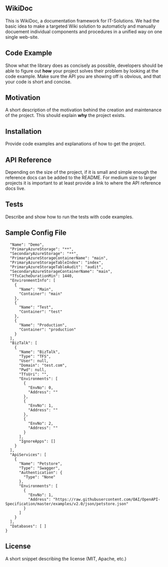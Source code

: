 ## WikiDoc

This is WikiDoc, a documentation framework for IT-Solutions. We had the basic idea to make a targeted Wiki solution to automaticly and manually docuement individual components and procedures in a unified way on one single web-site. 

## Code Example

Show what the library does as concisely as possible, developers should be able to figure out **how** your project solves their problem by looking at the code example. Make sure the API you are showing off is obvious, and that your code is short and concise.

## Motivation

A short description of the motivation behind the creation and maintenance of the project. This should explain **why** the project exists.

## Installation

Provide code examples and explanations of how to get the project.

## API Reference

Depending on the size of the project, if it is small and simple enough the reference docs can be added to the README. For medium size to larger projects it is important to at least provide a link to where the API reference docs live.

## Tests

Describe and show how to run the tests with code examples.

## Sample Config File

```{
  "Name": "Demo",
  "PrimaryAzureStorage": "**",
  "SecondaryAzureStorage": "**",
  "PrimaryAzureStorageContainerName": "main",
  "PrimaryAzureStorageTableIndex": "index",
  "PrimaryAzureStorageTableAudit": "audit",
  "SecondaryAzureStorageContainerName": "main",
  "TfsCacheDurationMin": 1440,
  "EnvironmentInfo": [
    {
      "Name": "Main",
      "Container": "main"
    },
    {
      "Name": "Test",
      "Container": "test"
    },
    {
      "Name": "Production",
      "Container": "production"
    }
  ],
  "BizTalk": [
    {
      "Name": "BizTalk",
      "Type": "TFS",
      "User": null,
      "Domain": "test.com",
      "Pwd": null,
      "TfsUri": "",
      "Environments": [
        {
          "EnvNo": 0,
          "Address": ""
        },
        {
          "EnvNo": 1,
          "Address": ""
        },
        {
          "EnvNo": 2,
          "Address": ""
        }
      ],
      "IgnoreApps": []
    }
  ],
  "ApiServices": [
    {
      "Name": "Petstore",
      "Type": "Swagger",
      "Authentication": {
        "Type": "None"
      },
      "Environments": [
        {
          "EnvNo": 1,
          "Address": "https://raw.githubusercontent.com/OAI/OpenAPI-Specification/master/examples/v2.0/json/petstore.json"
        }
      ]
    }
  ],
  "Databases": [ ]
}
```

## License

A short snippet describing the license (MIT, Apache, etc.)